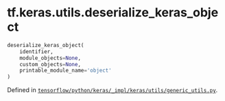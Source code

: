 <div itemscope itemtype="http://developers.google.com/ReferenceObject">
<meta itemprop="name" content="tf.keras.utils.deserialize_keras_object" />
</div>

# tf.keras.utils.deserialize_keras_object

``` python
deserialize_keras_object(
    identifier,
    module_objects=None,
    custom_objects=None,
    printable_module_name='object'
)
```



Defined in [`tensorflow/python/keras/_impl/keras/utils/generic_utils.py`](https://www.tensorflow.org/code/tensorflow/python/keras/_impl/keras/utils/generic_utils.py).

